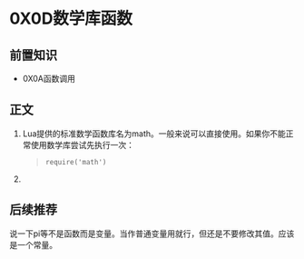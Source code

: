 # 0X0D数学库函数
## 前置知识
* 0X0A函数调用
## 正文
1. Lua提供的标准数学函数库名为math。一般来说可以直接使用。如果你不能正常使用数学库尝试先执行一次：
    >```
    >require('math')
    >```
2. 
## 后续推荐

说一下pi等不是函数而是变量。当作普通变量用就行，但还是不要修改其值。应该是一个常量。
